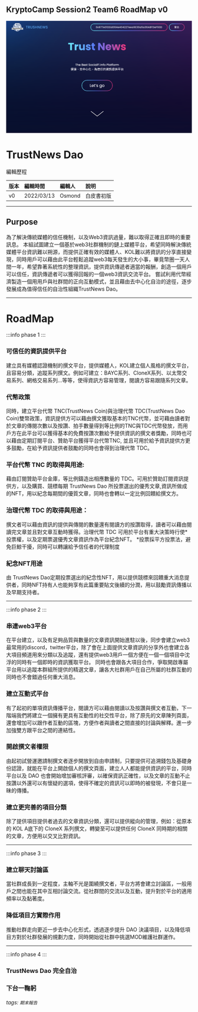 ## KryptoCamp Session2 Team6 RoadMap v0
![Cover](./cover.png)
# TrustNews Dao

編輯歷程

|版本|編輯時間|編輯人|說明|
|:---|:---|:---|:---|
|v0|2022/03/13|Osmond|白皮書初版|


----

## Purpose

為了解決傳統媒體的信任機制，以及Web3資訊過量，難以取得正確且即時的重要訊息。
本組試圖建立一個基於web3社群機制的鏈上媒體平台，希望同時解決傳統媒體平台資訊難以朔源，而提供正確有效的媒體人、KOL難以將資訊的分享直接變現，同時用戶可以藉由此平台輕鬆追蹤web3每天發生的大小事，畢竟幣圈一天人間一年，希望靠著系統性的整理資訊，提供資訊傳遞者適當的報酬，創造一個用戶可以信任，資訊傳遞者可以獲得回報的一個web3資訊交流平台。
嘗試利用代幣經濟製造一個用用戶與社群間的正向互動模式，並且藉由去中心化自治的途徑，逐步發展成為值得信任的自治性組織TrustNews Dao。

----

# RoadMap

:::info
phase 1
:::


### 可信任的資訊提供平台

建立具有媒體認證機制的撰文平台，提供媒體人，KOL建立個人風格的撰文平台，且容易分類，追蹤系列撰文。例如可建立：BAYC系列、CloneX系列、以太幣交易系列、網格交易系列...等等，使得資訊方容易管理，閱讀方容易跟隨系列文章。
    
### 代幣政策

同時，建立平台代幣 TNC(TrustNews Coin)與治理代幣 TDC(TrustNews Dao Coin)雙幣政策，資訊提供方可以藉由撰文獲取基本的TNC代幣，並可藉由讀者對於文章的傳閱次數以及按讚、拍手數量得到等比例的TNC與TDC代幣發放，而用戶方在此平台可以獲得基本的免費按讚次數給予提供資訊的撰文者獎勵，同時也可以藉由定期訂閱平台、贊助平台獲得平台代幣TNC, 並且可用於給予資訊提供方更多鼓勵，在給予資訊提供者鼓勵的同時也會得到治理代幣 TDC。

### 平台代幣 TNC 的取得與用途:

藉由訂閱贊助平台金庫，等比例鑄造出相應數量的 TDC。可用於贊助訂閱資訊提供方，以及購買、競標每期 TrustNews Dao 所投票選出的優秀文章,資訊所做成的NFT，用以紀念每期間的優質文章，同時也會轉以一定比例回饋給撰文方。

### 治理代幣 TDC 的取得與用途：

撰文者可以藉由資訊的提供與傳閱的數量還有閱讀方的按讚取得，讀者可以藉由閱讀完文章並且對文章互動時獲得。治理代幣 TDC 可用於平台有重大決策時行使*投票權，以及定期票選優秀文章資訊作為平台紀念NFT。
        *投票採平方投票法，避免巨鯨干擾，同時可以轉讓給予信任者的代理制度
       
### 紀念NFT用途
    
由 TrustNews Dao定期投票選出的紀念性NFT，用以提供競標來回饋重大消息提供者，同時NFT持有人也能夠享有此篇重要貼文後續的分潤，用以鼓勵資訊傳播以及早期支持者。 
    
---

:::info
phase 2
:::

### 串連web3平台

在平台建立，以及有足夠品質與數量的文章資訊開始進駐以後，同步會建立web3最常用的discord，twitter平台，除了會在上面提供文章資訊的分享外也會建立各大項目頻道用來分類以及追蹤，還有提供web3用戶一個方便在一個一個項目中沈浮的同時有一個即時的資訊獲取平台。
    同時也會跟各大項目合作，爭取開啟專屬平台用以追蹤本群組所提供的精選文章，讓各大社群用戶在自己所屬的社群互動的同時也不會錯過任何重大消息。

### 建立互動式平台

有了起初的單項資訊傳播平台，閱讀方可以藉由閱讀以及按讚與撰文者互動，下一階端我們將建立一個擁有更具有互動性的社交性平台，除了原先的文章陳列頁面，還會增加可以跟作者互動的區塊，方便作者與讀者之間直接的討論與解釋。進一步加強雙方跟平台之間的連結性。

### 開啟撰文者權限

由起初試營運邀請制撰文者逐步開放到自由申請制，只要提供可追溯錢包及基礎身份認證，就能在平台上開啟個人的撰文頁面，建立人人都能提供資訊的平台，同時平台以及 DAO 也會開始增加審核評審，以確保資訊正確性，以及文章的互動不止按讚以外還可以有懷疑的選項，使得不確定的資訊可以即時的被發現，不會只是一昧的傳播。
    
### 建立更完善的項目分類

除了提供項目提供者過去的文章資訊分類，還可以提供縱向的管理，例如：從原本的 KOL A底下的 CloneX 系列撰文，轉變至可以提供任何 CloneX 同時期的相關的文章，方便用以交叉比對資訊。
    
--- 
  
:::info
phase 3
:::

### 建立聊天討論區

當社群成長到一定程度，主軸不光是圍繞撰文者，平台方將會建立討論區，一般用戶之間也能在其中互相討論交流。從社群間的交流以及互動，提升對於平台的適用頻率以及黏著度。

### 降低項目方實際作用

推動社群走向更近一步去中心化形式，透過逐步提升 DAO 決議項目，以及降低項目方對於社群發展的規劃力度，同時開始從社群中挑選MOD維護社群運作。
    

---

:::info
phase 4
:::


### TrustNews Dao 完全自治
### 下台一鞠躬




###### tags: `期末報告`
